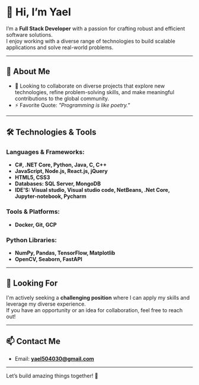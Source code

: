 # 👋 Hi, I’m Yael  

I’m a **Full Stack Developer** with a passion for crafting robust and efficient software solutions.  
I enjoy working with a diverse range of technologies to build scalable applications and solve real-world problems.  

---

## 🌟 About Me
<!--- - 🌱 Currently learning **Cloud Computing with GCP**. --->
- 💞️ Looking to collaborate on diverse projects that explore new technologies, refine problem-solving skills, and make meaningful contributions to the global community.
- ⚡ Favorite Quote: *"Programming is like poetry."*

---

## 🛠️ Technologies & Tools
### Languages & Frameworks:
- **C#, .NET Core, Python, Java, C, C++**  
- **JavaScript, Node.js, React.js, jQuery**  
- **HTML5, CSS3**
- **Databases: SQL Server, MongoDB**
- **IDE'S: Visual studio, Visual studio code, NetBeans, .Net Core, Jupyter-notebook, Pycharm**

### Tools & Platforms:
- **Docker, Git, GCP**

### Python Libraries:
- **NumPy, Pandas, TensorFlow, Matplotlib**  
- **OpenCV, Seaborn, FastAPI**

---

## 🚀 Looking For
I'm actively seeking a **challenging position** where I can apply my skills and leverage my diverse experience.  
If you have an opportunity or an idea for collaboration, feel free to reach out!

---

## 📫 Contact Me
- Email: **yael504030@gmail.com**

---

Let’s build amazing things together! 🎉
